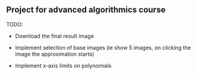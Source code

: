 ## Project for advanced algorithmics course

TODO:

- Download the final result image

- Implement selection of base images (ie show 5 images, on clicking the image the approximation starts)

- Implement x-axis limits on polynomials
